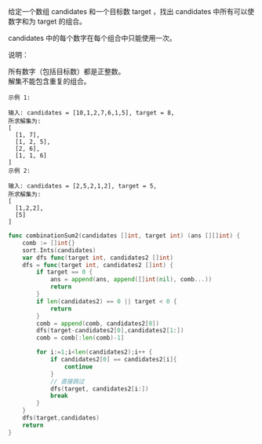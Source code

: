 给定一个数组 candidates 和一个目标数 target ，找出 candidates 中所有可以使数字和为 target 的组合。   

candidates 中的每个数字在每个组合中只能使用一次。    

说明：   

所有数字（包括目标数）都是正整数。   
解集不能包含重复的组合。    
```
示例 1:

输入: candidates = [10,1,2,7,6,1,5], target = 8,
所求解集为:
[
  [1, 7],
  [1, 2, 5],
  [2, 6],
  [1, 1, 6]
]
示例 2:

输入: candidates = [2,5,2,1,2], target = 5,
所求解集为:
[
  [1,2,2],
  [5]
]
```
```go
func combinationSum2(candidates []int, target int) (ans [][]int) {
	comb := []int{}
	sort.Ints(candidates)
	var dfs func(target int, candidates2 []int)
	dfs = func(target int, candidates2 []int) {
		if target == 0 {
			ans = append(ans, append([]int(nil), comb...))
			return
		}
		if len(candidates2) == 0 || target < 0 {
			return
		}
		comb = append(comb, candidates2[0])
		dfs(target-candidates2[0],candidates2[1:])
		comb = comb[:len(comb)-1]

		for i:=1;i<len(candidates2);i++ {
			if candidates2[0] == candidates2[i]{
				continue
			}
			// 直接跳过
			dfs(target, candidates2[i:])
			break
		}
	}
	dfs(target,candidates)
	return
}
```
